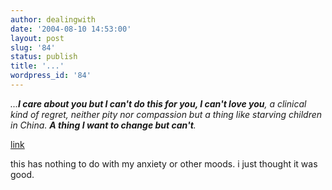 ```yaml
---
author: dealingwith
date: '2004-08-10 14:53:00'
layout: post
slug: '84'
status: publish
title: '...'
wordpress_id: '84'
---
```


_...**I care about you but I can't do this for you, I can't love you**, a
clinical kind of regret, neither pity nor compassion but a thing like starving
children in China. **A thing I want to change but can't**._

[link][1]

this has nothing to do with my anxiety or other moods. i just thought it was
good.

   [1]: http://www.livejournal.com/users/rue10/82920.html

